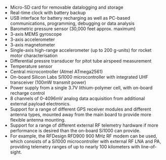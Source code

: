 
- Micro-SD card for removable datalogging and storage   
- Real-time clock with battery backup   
- USB interface for battery recharging as well as PC-based communications, programming, debugging or data analysis   
- Barometric pressure sensor (30,000 feet approx. maximum)   
- 3-axis MEMS gyroscope   
- 3-axis accelerometer   
- 3-axis magnetometer   
- Single-axis high-range accelerometer (up to 200 g-units) for rocket motor characterisation   
- Differential pressre transducer for pitot tube airspeed measurement   
- Temperature sensor   
- Central microcontroller (Atmel ATmega2561)   
- On-board Silicon Labs Si1000 microcontroller with integrated UHF transceiver (100mW transmit power)   
- Power supply from a single 3.7V lithium-polymer cell, with on-board recharge control   
- 8 channels of 0-4096mV analog data acquisition from additional external payload electronics.   
- Support for a range of different GPS receiver modules and different antenna types, mounted away from the main board to provide more flexible antenna mounting.   
- Support for a range of different external RF telemetry hardware if more performance is desired than the on-board Si1000 can provide.   
- For example, the RFDesign RFD900 900 MHz RF modem can be used, which consists of a Si1000 microcontroller with external RF LNA and PA, providing telemetry ranges of up to
nearly 100 kilometers with line-of-sight.

